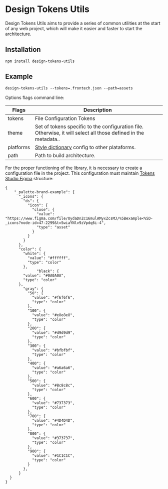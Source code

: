 # Design Tokens Utils

Design Tokens Utils aims to provide a series of common utilities at the start of any web project, which will make it easier and faster to start the architecture.

## Installation

```
npm install design-tokens-utils
```

## Example

```
design-tokens-utils --tokens=.frontech.json --path=assets
```

Options flags command line:

| Flags | Description                                         |
| ----- | --------------------------------------------------- |
| tokens  | File Configuration Tokens                                  |
| theme | Set of tokens specific to the configuration file. Otherwise, it will select all those defined in the metadata.. |
| platforms   | [Style dictionary](https://amzn.github.io/style-dictionary/#/config) config to other plataforms.          |
| path  | Path to build architecture.    |

For the proper functioning of the library, it is necessary to create a configuration file in the project. This configuration must maintain [Tokens Studio Figma](https://docs.tokens.studio/tokens/json-schema) structure:

```
{
    "_palette-brand-example": {
      "_icons": {
        "ds": {
          "icon": {
            "close": {
              "value": "https://www.figma.com/file/OydaDnZc16mulAMyxZcsMJ/%5Bexample<%5D-_icons?node-id=47-2299&t=SwiaYNlv9zVpdq6i-4",
              "type": "asset"
            }
          }
        }
      },
      "color": {
        "white": {
          "value": "#ffffff",
          "type": "color"
        },
              "black": {
        "value": "#0A0A0A",
        "type": "color"
      },
        "gray": {
          "50": {
            "value": "#f6f6f6",
            "type": "color"
          },
          "100": {
            "value": "#e8e8e8",
            "type": "color"
          },
          "200": {
            "value": "#d9d9d9",
            "type": "color"
          },
          "300": {
            "value": "#bfbfbf",
            "type": "color"
          },
          "400": {
            "value": "#a6a6a6",
            "type": "color"
          },
          "500": {
            "value": "#8c8c8c",
            "type": "color"
          },
          "600": {
            "value": "#737373",
            "type": "color"
          },
          "700": {
            "value": "#4D4D4D",
            "type": "color"
          },
          "800": {
            "value": "#373737",
            "type": "color"
          },
          "900": {
            "value": "#1C1C1C",
            "type": "color"
          }
        },
      }
  }
}
```
